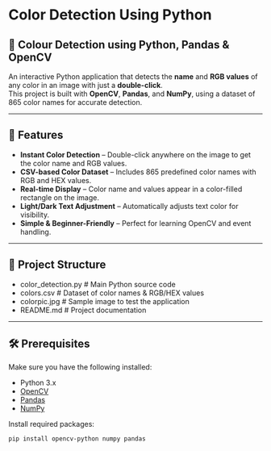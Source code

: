 # Color Detection Using Python

## 🎨 Colour Detection using Python, Pandas & OpenCV

An interactive Python application that detects the **name** and **RGB values** of any color in an image with just a **double-click**.  
This project is built with **OpenCV**, **Pandas**, and **NumPy**, using a dataset of 865 color names for accurate detection.  

---

## 📌 Features
- **Instant Color Detection** – Double-click anywhere on the image to get the color name and RGB values.
- **CSV-based Color Dataset** – Includes 865 predefined color names with RGB and HEX values.
- **Real-time Display** – Color name and values appear in a color-filled rectangle on the image.
- **Light/Dark Text Adjustment** – Automatically adjusts text color for visibility.
- **Simple & Beginner-Friendly** – Perfect for learning OpenCV and event handling.

---

## 📂 Project Structure
- color_detection.py # Main Python source code
- colors.csv # Dataset of color names & RGB/HEX values
- colorpic.jpg # Sample image to test the application
- README.md # Project documentation


---

## 🛠️ Prerequisites
Make sure you have the following installed:
- Python 3.x
- [OpenCV](https://pypi.org/project/opencv-python/)
- [Pandas](https://pypi.org/project/pandas/)
- [NumPy](https://pypi.org/project/numpy/)

Install required packages:
```bash
pip install opencv-python numpy pandas
